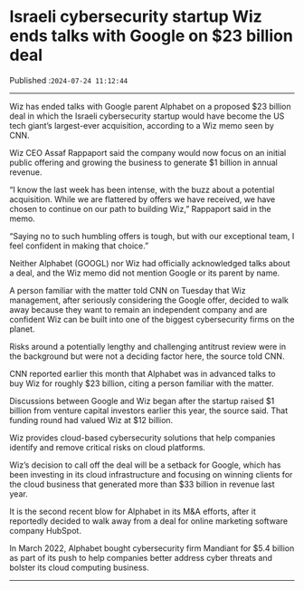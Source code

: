 # Israeli cybersecurity startup Wiz ends talks with Google on $23 billion deal

Published :`2024-07-24 11:12:44`

---

Wiz has ended talks with Google parent Alphabet on a proposed $23 billion deal in which the Israeli cybersecurity startup would have become the US tech giant’s largest-ever acquisition, according to a Wiz memo seen by CNN.

Wiz CEO Assaf Rappaport said the company would now focus on an initial public offering and growing the business to generate $1 billion in annual revenue.

“I know the last week has been intense, with the buzz about a potential acquisition. While we are flattered by offers we have received, we have chosen to continue on our path to building Wiz,” Rappaport said in the memo.

“Saying no to such humbling offers is tough, but with our exceptional team, I feel confident in making that choice.”

Neither Alphabet (GOOGL) nor Wiz had officially acknowledged talks about a deal, and the Wiz memo did not mention Google or its parent by name.

A person familiar with the matter told CNN on Tuesday that Wiz management, after seriously considering the Google offer, decided to walk away because they want to remain an independent company and are confident Wiz can be built into one of the biggest cybersecurity firms on the planet.

Risks around a potentially lengthy and challenging antitrust review were in the background but were not a deciding factor here, the source told CNN.

CNN reported earlier this month that Alphabet was in advanced talks to buy Wiz for roughly $23 billion, citing a person familiar with the matter.

Discussions between Google and Wiz began after the startup raised $1 billion from venture capital investors earlier this year, the source said. That funding round had valued Wiz at $12 billion.

Wiz provides cloud-based cybersecurity solutions that help companies identify and remove critical risks on cloud platforms.

Wiz’s decision to call off the deal will be a setback for Google, which has been investing in its cloud infrastructure and focusing on winning clients for the cloud business that generated more than $33 billion in revenue last year.

It is the second recent blow for Alphabet in its M&A efforts, after it reportedly decided to walk away from a deal for online marketing software company HubSpot.

In March 2022, Alphabet bought cybersecurity firm Mandiant for $5.4 billion as part of its push to help companies better address cyber threats and bolster its cloud computing business.

---

